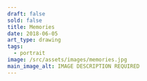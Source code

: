 ```yaml
---
draft: false
sold: false
title: Memories
date: 2018-06-05
art_type: drawing
tags:
  - portrait
image: /src/assets/images/memories.jpg
main_image_alt: IMAGE DESCRIPTION REQUIRED
---
```


